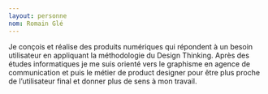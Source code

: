 ```yaml
---
layout: personne 
nom: Romain Glé
---
```


Je conçois et réalise des produits numériques qui répondent à un besoin utilisateur en appliquant la méthodologie du Design Thinking. Après des études informatiques je me suis orienté vers le graphisme en agence de communication et puis le métier de product designer pour être plus proche de l’utilisateur final et donner plus de sens à mon travail.
